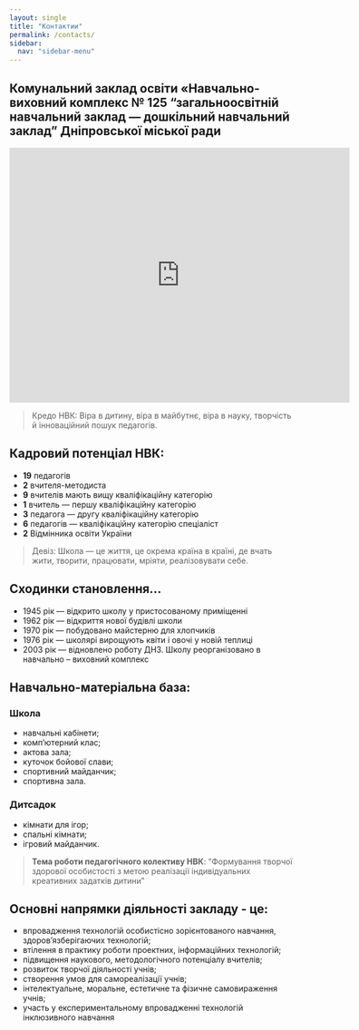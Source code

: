 ```yaml
---
layout: single
title: "Контактии"
permalink: /contacts/
sidebar:
  nav: "sidebar-menu"
---
```


## Комунальний заклад освіти «Навчально-виховний комплекс № 125 “загальноосвітній навчальний заклад — дошкільний навчальний заклад” Дніпровської міської ради

<div class="google-maps">
  <iframe onClick="style.pointerEvents='none'" src="https://www.google.com/maps/embed?pb=!1m18!1m12!1m3!1d2644.141792841288!2d35.1510314412087!3d48.4921729753093!2m3!1f0!2f0!3f0!3m2!1i1024!2i768!4f13.1!3m3!1m2!1s0x40d9579225fa6f77%3A0x9bdf7cd58ff9cea!2z0LLRg9C70LjRhtGPINCQ0LPRgNCw0YDQvdCwLCAxLCDQlNC90ZbQv9GA0L7MgSwg0JTQvdGW0L_RgNC-0L_QtdGC0YDQvtCy0YHRjNC60LAg0L7QsdC70LDRgdGC0YwsINCj0LrRgNCw0LjQvdCw!5e0!3m2!1sru!2sru!4v1501436516119" width="600" height="450" frameborder="0" style="border:0" allowfullscreen>
  </iframe>
</div>

> Кредо НВК: Віра в дитину, віра в майбутнє, віра в науку, творчість й інноваційний пошук педагогів.

## Кадровий потенціал НВК:

- **19** педагогів
- **2** вчителя-методиста
- **9** вчителів мають вищу кваліфікаційну категорію
- **1** вчитель — першу кваліфікаційну категорію
- **3** педагога — другу кваліфікаційну категорію
- **6** педагогів — кваліфікаційну категорію спеціаліст
- **2** Відмінника освіти України

> Девіз: Школа — це життя, це окрема країна в країні, де вчать жити, творити, працювати, мріяти, реалізовувати себе.

## Сходинки становлення...

- 1945 рік — відкрито школу у пристосованому приміщенні
- 1962 рік — відкриття нової будівлі школи
- 1970 рік — побудовано майстерню для хлопчиків
- 1976 рік — школярі вирощують квіти і овочі у новій теплиці
- 2003 рік — відновлено роботу ДНЗ. Школу реорганізовано в навчально – виховний комплекс

## Навчально-матеріальна база:

### Школа

- навчальні кабінети;
- комп’ютерний клас;
- актова зала;
- куточок бойової слави;
- спортивний майданчик;
- спортивна зала.

### Дитсадок

- кімнати для ігор;
- спальні кімнати;
- ігровий майданчик.

> **Тема роботи педагогічного колективу НВК**: “Формування творчої  здорової особистості з метою реалізації індивідуальних креативних задатків дитини”

## Основні напрямки діяльності закладу - це:

- впровадження технологій особистісно зорієнтованого навчання, здоров’язберігаючих технологій;
- втілення в практику роботи проектних, інформаційних технологій;
- підвищення наукового, методологічного потенціалу вчителів;
- розвиток творчої діяльності учнів;
- створення умов для самореалізації учнів;
- інтелектуальне, моральне, естетичне та фізичне самовираження учнів;
- участь у експериментальному впровадженні технологій інклюзивного навчання
